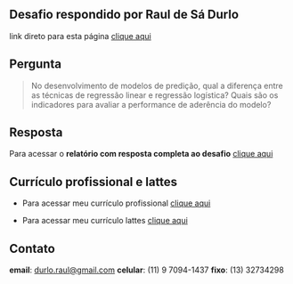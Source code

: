 
## Desafio respondido por Raul de Sá Durlo

link direto para esta página [clique
aqui](https://rdurl0.github.io/Desafio-IEL-CNPq/)

## Pergunta

> No desenvolvimento de modelos de predição, qual a diferença entre as
> técnicas de regressão linear e regressão logística? Quais são os
> indicadores para avaliar a performance de aderência do modelo?

## Resposta

Para acessar o **relatório com resposta completa ao desafio** [clique
aqui](https://rdurl0.github.io/Desafio-IEL-CNPq/docs/desafio.html)

## Currículo profissional e lattes

  - Para acessar meu currículo profissional [clique
    aqui](https://github.com/rdurl0/Desafio-IEL-CNPq/blob/master/data/CV_Raul.pdf)

  - Para acessar meu currículo lattes [clique
    aqui](http://lattes.cnpq.br/8549263887619790)

## Contato

**email**: <durlo.raul@gmail.com> **celular**: (11) 9 7094-1437
**fixo**: (13) 32734298

